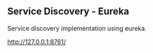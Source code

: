 ## Service Discovery - Eureka

Service discovery implementation using eureka.

http://127.0.0.1:8761/